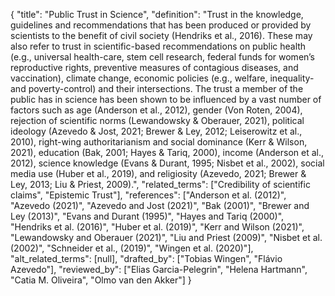 {
    "title": "Public Trust in Science",
    "definition": "Trust in the knowledge, guidelines and recommendations that has been produced or provided by scientists to the benefit of civil society (Hendriks et al., 2016). These may also refer to trust in scientific-based recommendations on public health (e.g., universal health-care, stem cell research, federal funds for women’s reproductive rights, preventive measures of contagious diseases, and vaccination), climate change, economic policies (e.g., welfare, inequality- and poverty-control) and their intersections. The trust a member of the public has in science has been shown to be influenced by a vast number of factors such as age (Anderson et al., 2012), gender (Von Roten, 2004), rejection of scientific norms (Lewandowsky & Oberauer, 2021), political ideology (Azevedo & Jost, 2021; Brewer & Ley, 2012; Leiserowitz et al., 2010), right-wing authoritarianism and social dominance (Kerr & Wilson, 2021), education (Bak, 2001; Hayes & Tariq, 2000), income (Anderson et al., 2012), science knowledge (Evans & Durant, 1995; Nisbet et al., 2002), social media use (Huber et al., 2019), and religiosity (Azevedo, 2021; Brewer & Ley, 2013; Liu & Priest, 2009).",
    "related_terms": ["Credibility of scientific claims", "Epistemic Trust"],
    "references": ["Anderson et al. (2012)", "Azevedo (2021)", "Azevedo and Jost (2021)", "Bak (2001)", "Brewer and Ley (2013)", "Evans and Durant (1995)", "Hayes and Tariq (2000)", "Hendriks et al. (2016)", "Huber et al. (2019)", "Kerr and Wilson (2021)", "Lewandowsky and Oberauer (2021)", "Liu and Priest (2009)", "Nisbet et al. (2002)", "Schneider et al., (2019)", "Wingen et al. (2020)"],
    "alt_related_terms": [null],
    "drafted_by": ["Tobias Wingen", "Flávio Azevedo"],
    "reviewed_by": ["Elias Garcia-Pelegrin", "Helena Hartmann", "Catia M. Oliveira", "Olmo van den Akker"]
  }
